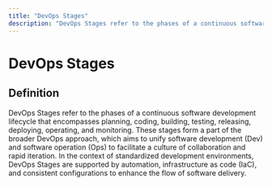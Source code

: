 ```yaml
---
title: "DevOps Stages"
description: "DevOps Stages refer to the phases of a continuous software development lifecycle that encompasses planning, coding, building, testing, releasing, deploying, operating, and monitoring. These stages form a part of the broader DevOps approach, which aims to unify software development (Dev) and software operation (Ops) to facilitate a culture of collaboration and rapid iteration. In the context of standardized development environments, DevOps Stages are supported by automation, infrastructure as code (IaC), and consistent configurations to enhance the flow of software delivery."
---
```


# DevOps Stages

## Definition

DevOps Stages refer to the phases of a continuous software development lifecycle that encompasses planning, coding, building, testing, releasing, deploying, operating, and monitoring. These stages form a part of the broader DevOps approach, which aims to unify software development (Dev) and software operation (Ops) to facilitate a culture of collaboration and rapid iteration. In the context of standardized development environments, DevOps Stages are supported by automation, infrastructure as code (IaC), and consistent configurations to enhance the flow of software delivery.

